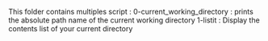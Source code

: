 This folder contains multiples script :
0-current_working_directory : prints the absolute path name of the current working directory
1-listit : Display the contents list of your current directory

